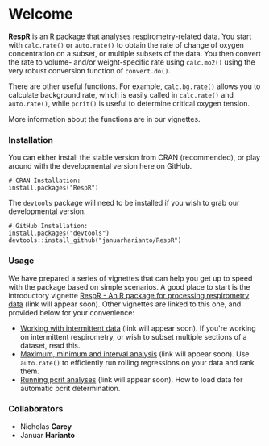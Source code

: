 # Welcome

**RespR** is an R package that analyses respirometry-related data. You start with `calc.rate()` or `auto.rate()` to obtain the rate of change of oxygen concentration on a subset, or multiple subsets of the data. You then convert the rate to volume- and/or weight-specific rate using `calc.mo2()` using the very robust conversion function of `convert.do()`.

There are other useful functions. For example, `calc.bg.rate()` allows you to calculate background rate, which is easily called in `calc.rate()` and `auto.rate()`, while `pcrit()` is useful to determine critical oxygen tension.

More information about the functions are in our vignettes.

### Installation
You can either install the stable version from CRAN (recommended), or play around with the developmental version here on GitHub.

    # CRAN Installation:
    install.packages("RespR")

The `devtools` package will need to be installed if you wish to grab our developmental version.

    # GitHub Installation:
    install.packages("devtools")
    devtools::install_github("januarharianto/RespR")

### Usage
We have prepared a series of vignettes that can help you get up to speed with the package based on simple scenarios. A good place to start is the introductory vignette [RespR - An R package for processing respirometry data]() (link will appear soon). Other vignettes are linked to this one, and provided below for your convenience:

- [Working with intermittent data]() (link will appear soon). If you're working on intermittent respirometry, or wish to subset multiple sections of a dataset, read this.
- [Maximum, minimum and interval analysis]() (link will appear soon). Use `auto.rate()` to efficiently run rolling regressions on your data and rank them.
- [Running pcrit analyses]() (link will appear soon). How to load data for automatic pcrit determination.

### Collaborators

- Nicholas **Carey**
- Januar **Harianto**
